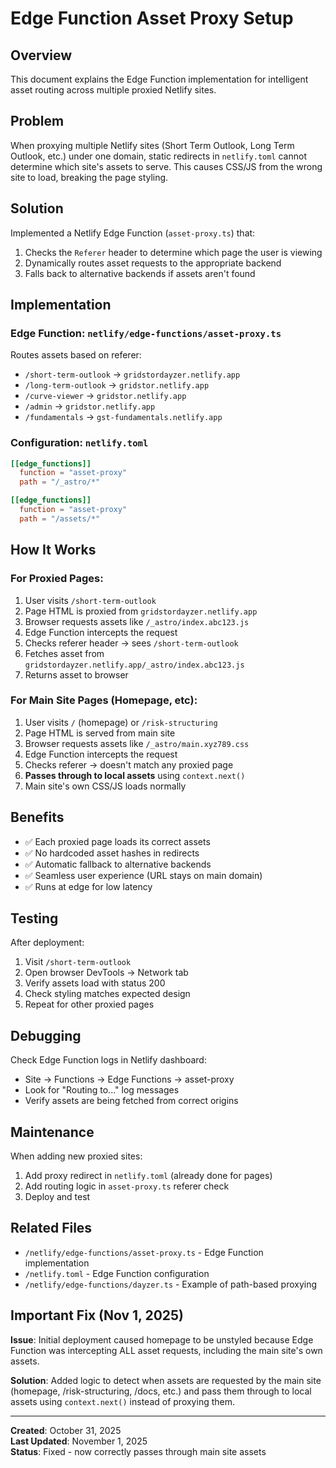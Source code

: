 # Edge Function Asset Proxy Setup

## Overview

This document explains the Edge Function implementation for intelligent asset routing across multiple proxied Netlify sites.

## Problem

When proxying multiple Netlify sites (Short Term Outlook, Long Term Outlook, etc.) under one domain, static redirects in `netlify.toml` cannot determine which site's assets to serve. This causes CSS/JS from the wrong site to load, breaking the page styling.

## Solution

Implemented a Netlify Edge Function (`asset-proxy.ts`) that:
1. Checks the `Referer` header to determine which page the user is viewing
2. Dynamically routes asset requests to the appropriate backend
3. Falls back to alternative backends if assets aren't found

## Implementation

### Edge Function: `netlify/edge-functions/asset-proxy.ts`

Routes assets based on referer:
- `/short-term-outlook` → `gridstordayzer.netlify.app`
- `/long-term-outlook` → `gridstor.netlify.app`
- `/curve-viewer` → `gridstor.netlify.app`
- `/admin` → `gridstor.netlify.app`
- `/fundamentals` → `gst-fundamentals.netlify.app`

### Configuration: `netlify.toml`

```toml
[[edge_functions]]
  function = "asset-proxy"
  path = "/_astro/*"

[[edge_functions]]
  function = "asset-proxy"
  path = "/assets/*"
```

## How It Works

### For Proxied Pages:
1. User visits `/short-term-outlook`
2. Page HTML is proxied from `gridstordayzer.netlify.app`
3. Browser requests assets like `/_astro/index.abc123.js`
4. Edge Function intercepts the request
5. Checks referer header → sees `/short-term-outlook`
6. Fetches asset from `gridstordayzer.netlify.app/_astro/index.abc123.js`
7. Returns asset to browser

### For Main Site Pages (Homepage, etc):
1. User visits `/` (homepage) or `/risk-structuring`
2. Page HTML is served from main site
3. Browser requests assets like `/_astro/main.xyz789.css`
4. Edge Function intercepts the request
5. Checks referer → doesn't match any proxied page
6. **Passes through to local assets** using `context.next()`
7. Main site's own CSS/JS loads normally

## Benefits

- ✅ Each proxied page loads its correct assets
- ✅ No hardcoded asset hashes in redirects
- ✅ Automatic fallback to alternative backends
- ✅ Seamless user experience (URL stays on main domain)
- ✅ Runs at edge for low latency

## Testing

After deployment:
1. Visit `/short-term-outlook`
2. Open browser DevTools → Network tab
3. Verify assets load with status 200
4. Check styling matches expected design
5. Repeat for other proxied pages

## Debugging

Check Edge Function logs in Netlify dashboard:
- Site → Functions → Edge Functions → asset-proxy
- Look for "Routing to..." log messages
- Verify assets are being fetched from correct origins

## Maintenance

When adding new proxied sites:
1. Add proxy redirect in `netlify.toml` (already done for pages)
2. Add routing logic in `asset-proxy.ts` referer check
3. Deploy and test

## Related Files

- `/netlify/edge-functions/asset-proxy.ts` - Edge Function implementation
- `/netlify.toml` - Edge Function configuration
- `/netlify/edge-functions/dayzer.ts` - Example of path-based proxying

## Important Fix (Nov 1, 2025)

**Issue**: Initial deployment caused homepage to be unstyled because Edge Function was intercepting ALL asset requests, including the main site's own assets.

**Solution**: Added logic to detect when assets are requested by the main site (homepage, /risk-structuring, /docs, etc.) and pass them through to local assets using `context.next()` instead of proxying them.

---

**Created**: October 31, 2025  
**Last Updated**: November 1, 2025  
**Status**: Fixed - now correctly passes through main site assets

